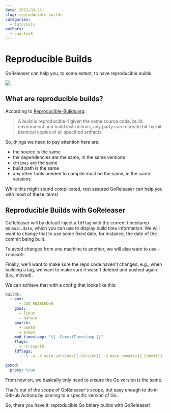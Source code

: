 ```yaml
---
date: 2022-03-26
slug: reproducible-builds
categories:
  - tutorials
authors:
  - caarlos0
---
```


# Reproducible Builds

GoReleaser can help you, to some extent, to have reproducible builds.

![](https://carlosbecker.com/posts/goreleaser-reproducible-buids/c4824165-c6e2-40df-b4b5-8abe443195ce.png)

<!-- more -->

## **What are reproducible builds?**

According to [Reproducible-Builds.org](https://reproducible-builds.org/docs/definition/):

> A build is reproducible if given the same source code, build environment and build instructions, any party can recreate bit-by-bit identical copies of all specified artifacts.

So, things we need to pay attention here are:

- the source is the same
- the dependencies are the same, in the same versions
- `chtimes` are the same
- build path is the same
- any other tools needed to compile must be the same, in the same versions

While this might sound complicated, rest assured GoReleaser can help you with most of these items!

## **Reproducible Builds with GoReleaser**

GoReleaser will by default inject a `ldflag` with the current timestamp as `main.date`, which you can use to display build time information. We will want to change that to use some fixed date, for instance, the date of the commit being built.

To avoid changes from one machine to another, we will also want to use `-trimpath`.

Finally, we'll want to make sure the repo code haven't changed, e.g., when building a tag, we want to make sure it wasn't deleted and pushed again (i.e., moved).

We can achieve that with a config that looks like this:

```yaml
builds:
  - env:
      - CGO_ENABLED=0
    goos:
      - linux
      - darwin
    goarch:
      - amd64
      - arm64
    mod_timestamp: "{{ .CommitTimestamp }}"
    flags:
      - -trimpath
    ldflags:
      - -s -w -X main.version={{.Version}} -X main.commit={{.Commit}} -X main.date={{ .CommitDate }}

gomod:
  proxy: true
```

From now on, we basically only need to ensure the Go version is the same.

That's out of the scope of GoReleaser's scope, but easy enough to do in GitHub Actions by pinning to a specific version of Go.

So, there you have it: reproducible Go binary builds with GoReleaser!
